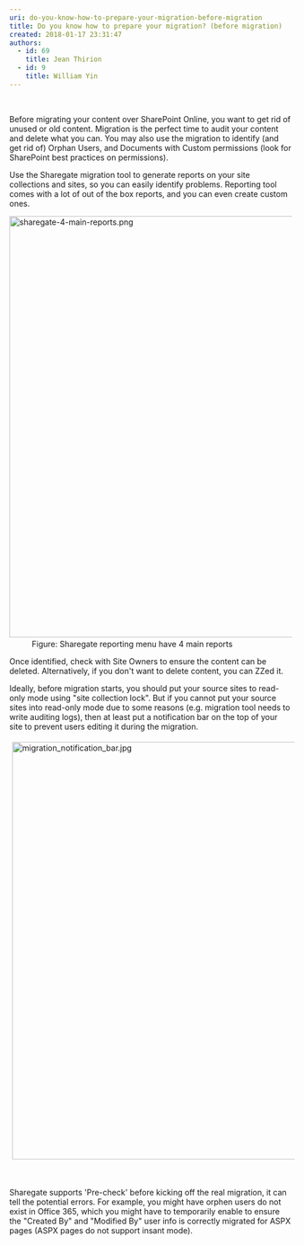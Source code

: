 ```yaml
---
uri: do-you-know-how-to-prepare-your-migration-before-migration
title: Do you know how to prepare your migration? (before migration)
created: 2018-01-17 23:31:47
authors:
  - id: 69
    title: Jean Thirion
  - id: 9
    title: William Yin
---
```





<span class='intro'> ​<p>Before migrating your content over SharePoint Online, you want to get rid of unused or old content. Migration is the perfect time to audit your content and delete what you can. You may also use the migration to identify (and get rid of) Orphan Users, and Documents with Custom permissions (look for SharePoint best practices on permissions).<br></p> </span>

<p>Use the Sharegate migration tool to generate reports on your site collections and sites, so you can easily identify problems. Reporting tool comes with a lot of out of the box reports, and you can even create custom ones.<br></p><dl class="image"><dt><img src="/PublishingImages/sharegate-4-main-reports.png" alt="sharegate-4-main-reports.png" style="width&#58;750px;" />​​​<br></dt><dd>Figure&#58; Sharegate reporting menu have 4 main reports</dd></dl><p>Once identified, check with Site Owners to ensure the content can be deleted. Alternatively, if you don't want to delete content, you can ZZed it.​​<br></p><p>Ideally,&#160;before migration starts,&#160;you should put your source sites to read-only mode using&#160;&quot;site collection lock&quot;. But&#160;if you cannot put your source sites into read-only mode due to some reasons (e.g. migration tool needs to write auditing logs), then at least&#160;put a notification bar on the top of your site to prevent users editing it during the migration.<br></p><dl class="ssw15-rteElement-ImageArea"><img src="/SiteAssets/how-to-prepare-before-migration/migration_notification_bar.jpg" alt="migration_notification_bar.jpg" style="margin&#58;5px;width&#58;743px;" /></dl><p><br></p><p>Sharegate supports 'Pre-check' before kicking off the real migration, it can tell the potential errors. For example, you might have orphen users&#160;do not exist in Office 365, which you might have to temporarily enable to ensure the &quot;Created By&quot; and &quot;Modified By&quot; user info is correctly migrated for ASPX pages (ASPX pages&#160;do not support insant mode).<br></p>


